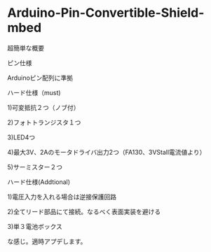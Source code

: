 Arduino-Pin-Convertible-Shield-mbed
==================================
超簡単な概要

ピン仕様


Arduinoピン配列に準拠

ハード仕様（must)

1)可変抵抗２つ（ノブ付）

2)フォトトランジスタ１つ

3)LED4つ

4)最大3V、2Aのモータドライバ出力2つ（FA130、3VStall電流値より）

5)サーミスター２つ

ハード仕様(Addtional)

1)電圧入力を入れる場合は逆接保護回路

2)全てリード部品にて接続。なるべく表面実装を避ける

3)単３電池ボックス

な感じ。適時アプデします。
